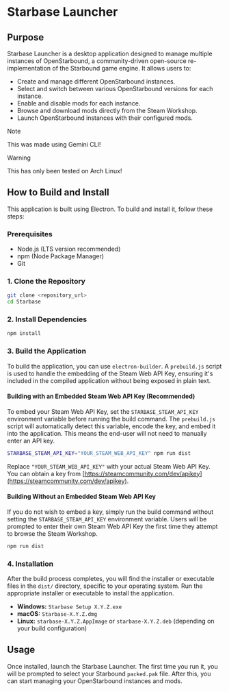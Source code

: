 # Starbase Launcher

## Purpose

Starbase Launcher is a desktop application designed to manage multiple instances of OpenStarbound, a community-driven open-source re-implementation of the Starbound game engine. It allows users to:

*   Create and manage different OpenStarbound instances.
*   Select and switch between various OpenStarbound versions for each instance.
*   Enable and disable mods for each instance.
*   Browse and download mods directly from the Steam Workshop.
*   Launch OpenStarbound instances with their configured mods.

> [!NOTE]
> This was made using Gemini CLI!

> [!WARNING]  
> This has only been tested on Arch Linux!

## How to Build and Install

This application is built using Electron. To build and install it, follow these steps:

### Prerequisites

*   Node.js (LTS version recommended)
*   npm (Node Package Manager)
*   Git

### 1. Clone the Repository

```bash
git clone <repository_url>
cd Starbase
```

### 2. Install Dependencies

```bash
npm install
```

### 3. Build the Application

To build the application, you can use `electron-builder`. A `prebuild.js` script is used to handle the embedding of the Steam Web API Key, ensuring it's included in the compiled application without being exposed in plain text.

#### Building with an Embedded Steam Web API Key (Recommended)

To embed your Steam Web API Key, set the `STARBASE_STEAM_API_KEY` environment variable before running the build command. The `prebuild.js` script will automatically detect this variable, encode the key, and embed it into the application. This means the end-user will not need to manually enter an API key.

```bash
STARBASE_STEAM_API_KEY="YOUR_STEAM_WEB_API_KEY" npm run dist
```

Replace `"YOUR_STEAM_WEB_API_KEY"` with your actual Steam Web API Key. You can obtain a key from [https://steamcommunity.com/dev/apikey](https://steamcommunity.com/dev/apikey).

#### Building Without an Embedded Steam Web API Key

If you do not wish to embed a key, simply run the build command without setting the `STARBASE_STEAM_API_KEY` environment variable. Users will be prompted to enter their own Steam Web API Key the first time they attempt to browse the Steam Workshop.

```bash
npm run dist
```

### 4. Installation

After the build process completes, you will find the installer or executable files in the `dist/` directory, specific to your operating system. Run the appropriate installer or executable to install the application.

*   **Windows:** `Starbase Setup X.Y.Z.exe`
*   **macOS:** `Starbase-X.Y.Z.dmg`
*   **Linux:** `starbase-X.Y.Z.AppImage` or `starbase-X.Y.Z.deb` (depending on your build configuration)

## Usage

Once installed, launch the Starbase Launcher. The first time you run it, you will be prompted to select your Starbound `packed.pak` file. After this, you can start managing your OpenStarbound instances and mods.
